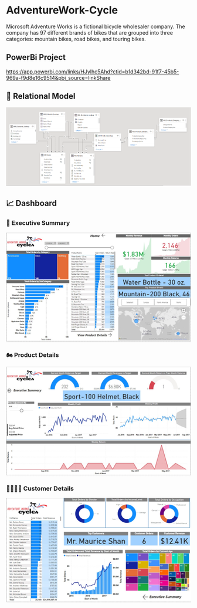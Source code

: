 # AdventureWork-Cycle
Microsoft Adventure Works is a fictional bicycle wholesaler company. The company has 97 different brands of bikes that are grouped into three categories: mountain bikes, road bikes, and touring bikes.

## PowerBi Project

https://app.powerbi.com/links/HJylhc5Ahd?ctid=b1d342bd-91f7-45b5-969a-f9d8e16c9514&pbi_source=linkShare

## :link: Relational Model <br>
![image](https://github.com/muhammadwajeeharif/AdventureWork-Cycle/blob/master/model.png)<br>

## :chart_with_upwards_trend:	 Dashboard<br>

### :page_with_curl: Executive Summary<br>

![image](https://github.com/muhammadwajeeharif/AdventureWork-Cycle/blob/master/executive_summary.jpg)<br>

### :motorcycle: Product Details<br>

![image](https://github.com/muhammadwajeeharif/AdventureWork-Cycle/blob/master/product_details.jpg)<br>

### :family_man_woman_girl_boy: Customer Details<br>

![image](https://github.com/muhammadwajeeharif/AdventureWork-Cycle/blob/master/customer_details.jpg)<br>
